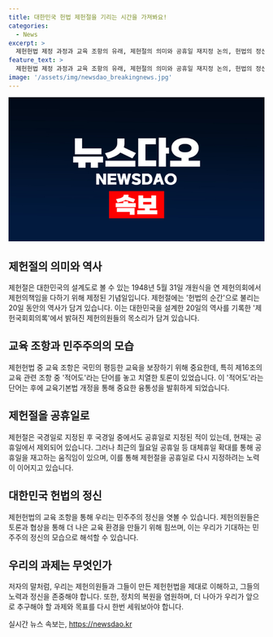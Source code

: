 ```yaml
---
title: 대한민국 헌법 제헌절을 기리는 시간을 가져봐요!
categories:
  - News
excerpt: >
  제헌헌법 제정 과정과 교육 조항의 유래, 제헌절의 의미와 공휴일 재지정 논의, 헌법의 정신에 대한 저자의 고백까지 제헌의원들의 토론과 양보의 정신을 강조하며, 제헌절의 중요성을 재인식하는 시대적 필요성을 담고 있는 기사가 마련되었습니다. 함께 토론과 양보의 정신을 복원하고, 제헌절을 새롭게 기리는 뜻깊은 글입니다.
feature_text: >
  제헌헌법 제정 과정과 교육 조항의 유래, 제헌절의 의미와 공휴일 재지정 논의, 헌법의 정신에 대한 저자의 고백까지 제헌의원들의 토론과 양보의 정신을 강조하며, 제헌절의 중요성을 재인식하는 시대적 필요성을 담고 있는 기사가 마련되었습니다. 함께 토론과 양보의 정신을 복원하고, 제헌절을 새롭게 기리는 뜻깊은 글입니다.
image: '/assets/img/newsdao_breakingnews.jpg'
---
```


<p><img src="/assets/img/newsdao_breakingnews.jpg" alt="flaretime 속보" /></p>

<h2 data-ke-size="size26">제헌절의 의미와 역사</h2>

<p data-ke-size="size16">제헌절은 대한민국의 설계도로 볼 수 있는 1948년 5월 31일 개원식을 연 제헌의회에서 제헌의책임을 다하기 위해 제정된 기념일입니다. 제헌절에는 '헌법의 순간'으로 불리는 20일 동안의 역사가 담겨 있습니다. 이는 대한민국을 설계한 20일의 역사를 기록한 '제헌국회회의록'에서 밝혀진 제헌의원들의 목소리가 담겨 있습니다.</p>

<h2 data-ke-size="size26">교육 조항과 민주주의의 모습</h2>

<p data-ke-size="size16">제헌헌법 중 교육 조항은 국민의 평등한 교육을 보장하기 위해 중요한데, 특히 제16조의 교육 관련 조항 중 '적어도'라는 단어를 놓고 치열한 토론이 있었습니다. 이 '적어도'라는 단어는 후에 교육기본법 개정을 통해 중요한 융통성을 발휘하게 되었습니다.</p>

<h2 data-ke-size="size26">제헌절을 공휴일로</h2>

<p data-ke-size="size16">제헌절은 국경일로 지정된 후 국경일 중에서도 공휴일로 지정된 적이 있는데, 현재는 공휴일에서 제외되어 있습니다. 그러나 최근의 월요일 공휴일 등 대체휴일 확대를 통해 공휴일을 재고하는 움직임이 있으며, 이를 통해 제헌절을 공휴일로 다시 지정하려는 노력이 이어지고 있습니다.</p>

<h2 data-ke-size="size26">대한민국 헌법의 정신</h2>

<p data-ke-size="size16">제헌헌법의 교육 조항을 통해 우리는 민주주의 정신을 엿볼 수 있습니다. 제헌의원들은 토론과 협상을 통해 더 나은 교육 환경을 만들기 위해 힘쓰며, 이는 우리가 기대하는 민주주의 정신의 모습으로 해석할 수 있습니다.</p>

<h2 data-ke-size="size26">우리의 과제는 무엇인가</h2>

<p data-ke-size="size16">저자의 말처럼, 우리는 제헌의원들과 그들이 만든 제헌헌법을 제대로 이해하고, 그들의 노력과 정신을 존중해야 합니다. 또한, 정치의 복원을 염원하며, 더 나아가 우리가 앞으로 추구해야 할 과제와 목표를 다시 한번 세워보아야 합니다.</p>
실시간 뉴스 속보는, <a href="https://newsdao.kr" rel="dofollow">https://newsdao.kr</a>


